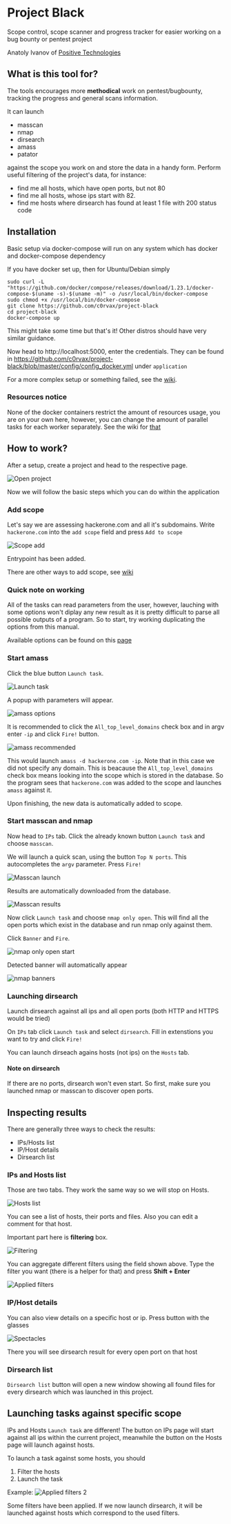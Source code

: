 # Project Black

Scope control, scope scanner and progress tracker for easier working on a bug bounty or pentest project

Anatoly Ivanov of [Positive Technologies](https://ptsecurity.com)

## What is this tool for?

The tools encourages more **methodical** work on pentest/bugbounty, tracking the progress and general scans information.

It can launch
* masscan
* nmap
* dirsearch
* amass
* patator

against the scope you work on and store the data in a handy form. Perform useful filtering of the project's data, for instance:

* find me all hosts, which have open ports, but not 80
* find me all hosts, whose ips start with 82.
* find me hosts where dirsearch has found at least 1 file with 200 status code

## Installation

Basic setup via docker-compose will run on any system which has docker and docker-compose dependency

If you have docker set up, then for Ubuntu/Debian simply

```
sudo curl -L "https://github.com/docker/compose/releases/download/1.23.1/docker-compose-$(uname -s)-$(uname -m)" -o /usr/local/bin/docker-compose
sudo chmod +x /usr/local/bin/docker-compose
git clone https://github.com/c0rvax/project-black
cd project-black
docker-compose up
```

This might take some time but that's it! Other distros should have very similar guidance.

Now head to http://localhost:5000, enter the credentials. They can be found in https://github.com/c0rvax/project-black/blob/master/config/config_docker.yml under `application`

For a more complex setup or something failed, see the [wiki](https://github.com/c0rvax/project-black/wiki/Set-up).

### Resources notice

None of the docker containers restrict the amount of resources usage, you are on your own here, however, you can change the amount of parallel tasks for each worker separately. See the wiki for [that](https://github.com/c0rvax/project-black/wiki/Tuning#parallel-tasks-inside-worker)

## How to work?

After a setup, create a project and head to the respective page.

![Open project](https://i.imgur.com/pQT19Yt.png)

Now we will follow the basic steps which you can do within the application

### Add scope

Let's say we are assessing hackerone.com and all it's subdomains. Write `hackerone.com` into the `add scope` field and press `Add to scope`

![Scope add](https://i.imgur.com/uZrsBi2.png)

Entrypoint has been added.

There are other ways to add scope, see [wiki](https://github.com/c0rvax/project-black/wiki/Scope)

### Quick note on working

All of the tasks can read parameters from the user, however, lauching with some options won't diplay any new result as it is pretty difficult to parse all possible outputs of a program. So to start, try working duplicating the options from this manual. 

Available options can be found on this [page](https://github.com/c0rvax/project-black/wiki/Supported-options)

### Start amass

Click the blue button `Launch task`.

![Launch task](https://i.imgur.com/jX2cP4K.png)

A popup with parameters will appear. 

![amass options](https://i.imgur.com/f25OKVf.png)

It is recommended to click the `All_top_level_domains` check box and in argv enter `-ip` and click `Fire!` button.

![amass recommended](https://i.imgur.com/UaGkqmu.png)

This would launch `amass -d hackerone.com -ip`. Note that in this case we did not specify any domain. This is beacause the `All_top_level_domains` check box means looking into the scope which is stored in the database. So the program sees that `hackerone.com` was added to the scope and launches `amass` against it.

Upon finishing, the new data is automatically added to scope.

### Start masscan and nmap

Now head to `IPs` tab. Click the already known button `Launch task` and choose `masscan`.

We will launch a quick scan, using the button `Top N ports`. This autocompletes the `argv` parameter. Press `Fire!`

![Masscan launch](https://i.imgur.com/eveBuU5.png)

Results are automatically downloaded from the database.

![Masscan results](https://i.imgur.com/unDdXPB.png)

Now click `Launch task` and choose `nmap only open`. This will find all the open ports which exist in the database and run nmap only against them.

Click `Banner` and `Fire`.

![nmap only open start](https://i.imgur.com/9NmQsVQ.png)

Detected banner will automatically appear

![nmap banners](https://i.imgur.com/TEXmp9u.png)

### Launching dirsearch

Launch dirsearch against all ips and all open ports (both HTTP and HTTPS would be tried)

On `IPs` tab click `Launch task` and select `dirsearch`. Fill in extenstions you want to try and click `Fire!`

You can launch dirseach agains hosts (not ips) on the `Hosts` tab.

#### Note on dirsearch

If there are no ports, dirsearch won't even start. So first, make sure you launched nmap or masscan to discover open ports.

## Inspecting results

There are generally three ways to check the results:

* IPs/Hosts list
* IP/Host details
* Dirsearch list

### IPs and Hosts list

Those are two tabs. They work the same way so we will stop on Hosts.

![Hosts list](https://i.imgur.com/HQefnhu.png)

You can see a list of hosts, their ports and files. Also you can edit a comment for that host.

Important part here is **filtering** box.

![Filtering](https://i.imgur.com/4sxDYlX.png)

You can aggregate different filters using the field shown above. Type the filter you want (there is a helper for that) and press **Shift + Enter**

![Applied filters](https://i.imgur.com/ZdRsSjp.png)

### IP/Host details

You can also view details on a specific host or ip. Press button with the glasses

![Spectacles](https://i.imgur.com/XJCcFJl.png)

There you will see dirsearch result for every open port on that host

### Dirsearch list

`Dirsearch list` button will open a new window showing all found files for every dirsearch which was launched in this project.

## Launching tasks against specific scope

IPs and Hosts `Launch task` are different! The button on IPs page will start against all ips within the current project, meanwhile the button on the Hosts page will launch against hosts.

To launch a task against some hosts, you should

1. Filter the hosts
2. Launch the task

Example:
![Applied filters 2](https://i.imgur.com/ZdRsSjp.png)

Some filters have been applied. If we now launch dirsearch, it will be launched against hosts which correspond to the used filters.
